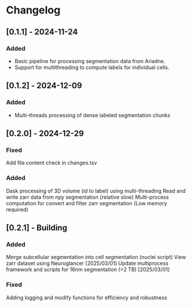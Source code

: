 # Changelog

## [0.1.1] - 2024-11-24
### Added
- Basic pipeline for processing segmentation data from Ariadne.
- Support for multithreading to compute labels for individual cells.

## [0.1.2] - 2024-12-09
### Added
- Multi-threads processing of dense labeled segmentation chunks

## [0.2.0] - 2024-12-29
### Fixed
  Add file content check in changes.tsv
### Added
  Dask processing of 3D volume (id to label) using multi-threading
  Read and write zarr data from npy segmentation (relative slow)
  Multi-process computation for convert and filter zarr segmentation (Low memory required)

## [0.2.1] - Building
### Added
  Merge subcellular segmentation into cell segmentation (nuclei script)
  View zarr dataset using Neuroglancer [2025/03/01]
  Update multiprocess framework and scripts for 16nm segmentation (>2 TB) [2025/03/01]
### Fixed
  Adding logging and modify functions for efficiency and robustness
